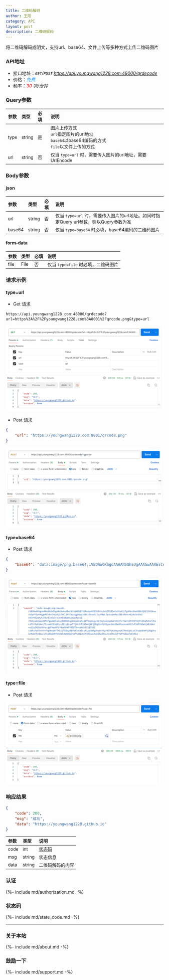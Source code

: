 ```yaml
---
title: 二维码解码
author: 王阳
category: API
layout: post
description: 二维码解码
---
```


将二维码解码成明文，支持url、base64、文件上传等多种方式上传二维码图片


### API地址
* 接口地址：*`GET`/`POST` https://api.youngwang1228.com:48000/qrdecode*
* 价格：*<span style="color: dodgerblue;">免费</span>*
* 频率：*<span style="color: red;">30</span> 次/分钟*

### Query参数

<div class="table-wrapper" markdown="block">

参数        |类型        |必填          |说明
:-          |:-         |:-            |:-
type        |string     |是            |图片上传方式<br>`url`指定图片的url地址<br>`base64`以base64编码的方式<br>`file`以文件上传的方式
url         |string     |否            |仅当 `type=url` 时，需要传入图片的url地址，需要UrlEncode
</div>


### Body参数

#### json
<div class="table-wrapper" markdown="block">

参数        |类型        |必填          |说明
:-          |:-         |:-            |:-
url         |string     |否            |仅当 `type=url` 时，需要传入图片的url地址。如同时指定Query url参数，则以Query参数为准
base64      |string     |否            |仅当 `type=base64` 时必填，base64编码的二维码图片
</div>

#### form-data
<div class="table-wrapper" markdown="block">

参数        |类型        |必填          |说明
:-          |:-         |:-            |:-
file        |File       |否            |仅当 `type=file` 时必填，二维码图片
</div>


### 请求示例

#### type=url
* Get 请求
```
https://api.youngwang1228.com:48000/qrdecode?url=https%3A%2F%2Fyoungwang1228.com%3A8001%2Fqrcode.png&type=url
```
![Get请求示例](/assets/doc/qrcode/4.png)

* Post 请求
```json
{
    "url": "https://youngwang1228.com:8001/qrcode.png"
}
```
![Post请求示例](/assets/doc/qrcode/5.png)


#### type=base64
* Post 请求
```json
{
    "base64": "data:image/png;base64,iVBORw0KGgoAAAANSUhEUgAAASwAAAEsCAYAAAB5fY......."
}
```
![Post请求示例](/assets/doc/qrcode/6.png)


#### type=file
* Post 请求

![Post请求示例](/assets/doc/qrcode/7.png)


### 响应结果

```json
{
    "code": 200,
    "msg": "成功",
    "data": "https://youngwang1228.github.io"
}
```
<div class="table-wrapper" markdown="block">

参数               |类型       |说明
:-                |:-        |:-
code               |int        |[状态码](#状态码)
msg                |string     |状态信息
data               |string     |二维码解码的内容

</div>




### 认证
{%- include md/authorization.md -%}


### 状态码
{%- include md/state_code.md -%}

---

### 关于本站
{%- include md/about.md -%}

### 鼓励一下
{%- include md/support.md -%}
